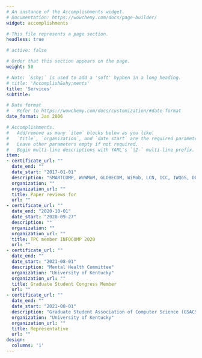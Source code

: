 ```yaml
---
# An instance of the Accomplishments widget.
# Documentation: https://wowchemy.com/docs/page-builder/
widget: accomplishments

# This file represents a page section.
headless: true

# active: false

# Order that this section appears on the page.
weight: 50

# Note: `&shy;` is used to add a 'soft' hyphen in a long heading.
# title: 'Accomplish&shy;ments'
title: 'Services'
subtitle:

# Date format
#   Refer to https://wowchemy.com/docs/customization/#date-format
date_format: Jan 2006

# Accomplishments.
#   Add/remove as many `item` blocks below as you like.
#   `title`, `organization`, and `date_start` are the required parameters.
#   Leave other parameters empty if not required.
#   Begin multi-line descriptions with YAML's `|2-` multi-line prefix.
item:
- certificate_url: ""
  date_end: ""
  date_start: "2017-01-01"
  description: "SMARTCOMP, WoWMoM, GLOBECOM, WiMob, LCN, ICC, IWQoS, DCOSS, COMSNETS, ICDCS"
  organization: ""
  organization_url: ""
  title: Paper reviews for
  url: ""
- certificate_url: ""
  date_end: "2020-10-01"
  date_start: "2020-09-27"
  description: ""
  organization: ""
  organization_url: ""
  title: TPC member INFOCOMP 2020
  url: ""
- certificate_url: ""
  date_end: ""
  date_start: "2021-08-01"
  description: "Mental Health Committee"
  organization: "University of Kentucky"
  organization_url: ""
  title: Graduate Student Congress Member
  url: ""
- certificate_url: ""
  date_end: ""
  date_start: "2021-08-01"
  description: "Graduate Student Association of Computer Science (GSACS)"
  organization: "University of Kentucky"
  organization_url: ""
  title: Representative
  url: ""
design:
  columns: '1'
---
```

